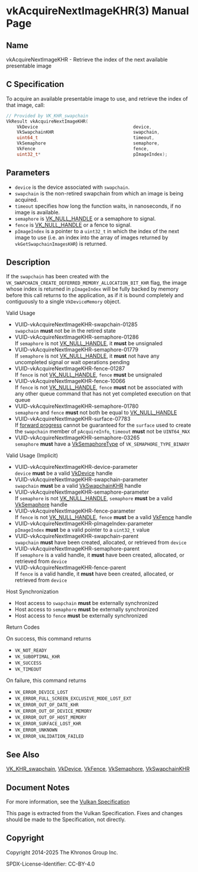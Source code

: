 # vkAcquireNextImageKHR(3) Manual Page

## Name

vkAcquireNextImageKHR - Retrieve the index of the next available presentable image



## [](#_c_specification)C Specification

To acquire an available presentable image to use, and retrieve the index of that image, call:

```c++
// Provided by VK_KHR_swapchain
VkResult vkAcquireNextImageKHR(
    VkDevice                                    device,
    VkSwapchainKHR                              swapchain,
    uint64_t                                    timeout,
    VkSemaphore                                 semaphore,
    VkFence                                     fence,
    uint32_t*                                   pImageIndex);
```

## [](#_parameters)Parameters

- `device` is the device associated with `swapchain`.
- `swapchain` is the non-retired swapchain from which an image is being acquired.
- `timeout` specifies how long the function waits, in nanoseconds, if no image is available.
- `semaphore` is [VK\_NULL\_HANDLE](https://registry.khronos.org/vulkan/specs/latest/man/html/VK_NULL_HANDLE.html) or a semaphore to signal.
- `fence` is [VK\_NULL\_HANDLE](https://registry.khronos.org/vulkan/specs/latest/man/html/VK_NULL_HANDLE.html) or a fence to signal.
- `pImageIndex` is a pointer to a `uint32_t` in which the index of the next image to use (i.e. an index into the array of images returned by `vkGetSwapchainImagesKHR`) is returned.

## [](#_description)Description

If the `swapchain` has been created with the `VK_SWAPCHAIN_CREATE_DEFERRED_MEMORY_ALLOCATION_BIT_KHR` flag, the image whose index is returned in `pImageIndex` will be fully backed by memory before this call returns to the application, as if it is bound completely and contiguously to a single `VkDeviceMemory` object.

Valid Usage

- [](#VUID-vkAcquireNextImageKHR-swapchain-01285)VUID-vkAcquireNextImageKHR-swapchain-01285  
  `swapchain` **must** not be in the retired state
- [](#VUID-vkAcquireNextImageKHR-semaphore-01286)VUID-vkAcquireNextImageKHR-semaphore-01286  
  If `semaphore` is not [VK\_NULL\_HANDLE](https://registry.khronos.org/vulkan/specs/latest/man/html/VK_NULL_HANDLE.html), it **must** be unsignaled
- [](#VUID-vkAcquireNextImageKHR-semaphore-01779)VUID-vkAcquireNextImageKHR-semaphore-01779  
  If `semaphore` is not [VK\_NULL\_HANDLE](https://registry.khronos.org/vulkan/specs/latest/man/html/VK_NULL_HANDLE.html), it **must** not have any uncompleted signal or wait operations pending
- [](#VUID-vkAcquireNextImageKHR-fence-01287)VUID-vkAcquireNextImageKHR-fence-01287  
  If `fence` is not [VK\_NULL\_HANDLE](https://registry.khronos.org/vulkan/specs/latest/man/html/VK_NULL_HANDLE.html), `fence` **must** be unsignaled
- [](#VUID-vkAcquireNextImageKHR-fence-10066)VUID-vkAcquireNextImageKHR-fence-10066  
  If `fence` is not [VK\_NULL\_HANDLE](https://registry.khronos.org/vulkan/specs/latest/man/html/VK_NULL_HANDLE.html), `fence` **must** not be associated with any other queue command that has not yet completed execution on that queue
- [](#VUID-vkAcquireNextImageKHR-semaphore-01780)VUID-vkAcquireNextImageKHR-semaphore-01780  
  `semaphore` and `fence` **must** not both be equal to [VK\_NULL\_HANDLE](https://registry.khronos.org/vulkan/specs/latest/man/html/VK_NULL_HANDLE.html)
- [](#VUID-vkAcquireNextImageKHR-surface-07783)VUID-vkAcquireNextImageKHR-surface-07783  
  If [forward progress](https://registry.khronos.org/vulkan/specs/latest/html/vkspec.html#swapchain-acquire-forward-progress) cannot be guaranteed for the `surface` used to create the `swapchain` member of `pAcquireInfo`, `timeout` **must** not be `UINT64_MAX`
- [](#VUID-vkAcquireNextImageKHR-semaphore-03265)VUID-vkAcquireNextImageKHR-semaphore-03265  
  `semaphore` **must** have a [VkSemaphoreType](https://registry.khronos.org/vulkan/specs/latest/man/html/VkSemaphoreType.html) of `VK_SEMAPHORE_TYPE_BINARY`

Valid Usage (Implicit)

- [](#VUID-vkAcquireNextImageKHR-device-parameter)VUID-vkAcquireNextImageKHR-device-parameter  
  `device` **must** be a valid [VkDevice](https://registry.khronos.org/vulkan/specs/latest/man/html/VkDevice.html) handle
- [](#VUID-vkAcquireNextImageKHR-swapchain-parameter)VUID-vkAcquireNextImageKHR-swapchain-parameter  
  `swapchain` **must** be a valid [VkSwapchainKHR](https://registry.khronos.org/vulkan/specs/latest/man/html/VkSwapchainKHR.html) handle
- [](#VUID-vkAcquireNextImageKHR-semaphore-parameter)VUID-vkAcquireNextImageKHR-semaphore-parameter  
  If `semaphore` is not [VK\_NULL\_HANDLE](https://registry.khronos.org/vulkan/specs/latest/man/html/VK_NULL_HANDLE.html), `semaphore` **must** be a valid [VkSemaphore](https://registry.khronos.org/vulkan/specs/latest/man/html/VkSemaphore.html) handle
- [](#VUID-vkAcquireNextImageKHR-fence-parameter)VUID-vkAcquireNextImageKHR-fence-parameter  
  If `fence` is not [VK\_NULL\_HANDLE](https://registry.khronos.org/vulkan/specs/latest/man/html/VK_NULL_HANDLE.html), `fence` **must** be a valid [VkFence](https://registry.khronos.org/vulkan/specs/latest/man/html/VkFence.html) handle
- [](#VUID-vkAcquireNextImageKHR-pImageIndex-parameter)VUID-vkAcquireNextImageKHR-pImageIndex-parameter  
  `pImageIndex` **must** be a valid pointer to a `uint32_t` value
- [](#VUID-vkAcquireNextImageKHR-swapchain-parent)VUID-vkAcquireNextImageKHR-swapchain-parent  
  `swapchain` **must** have been created, allocated, or retrieved from `device`
- [](#VUID-vkAcquireNextImageKHR-semaphore-parent)VUID-vkAcquireNextImageKHR-semaphore-parent  
  If `semaphore` is a valid handle, it **must** have been created, allocated, or retrieved from `device`
- [](#VUID-vkAcquireNextImageKHR-fence-parent)VUID-vkAcquireNextImageKHR-fence-parent  
  If `fence` is a valid handle, it **must** have been created, allocated, or retrieved from `device`

Host Synchronization

- Host access to `swapchain` **must** be externally synchronized
- Host access to `semaphore` **must** be externally synchronized
- Host access to `fence` **must** be externally synchronized

Return Codes

On success, this command returns

- `VK_NOT_READY`
- `VK_SUBOPTIMAL_KHR`
- `VK_SUCCESS`
- `VK_TIMEOUT`

On failure, this command returns

- `VK_ERROR_DEVICE_LOST`
- `VK_ERROR_FULL_SCREEN_EXCLUSIVE_MODE_LOST_EXT`
- `VK_ERROR_OUT_OF_DATE_KHR`
- `VK_ERROR_OUT_OF_DEVICE_MEMORY`
- `VK_ERROR_OUT_OF_HOST_MEMORY`
- `VK_ERROR_SURFACE_LOST_KHR`
- `VK_ERROR_UNKNOWN`
- `VK_ERROR_VALIDATION_FAILED`

## [](#_see_also)See Also

[VK\_KHR\_swapchain](https://registry.khronos.org/vulkan/specs/latest/man/html/VK_KHR_swapchain.html), [VkDevice](https://registry.khronos.org/vulkan/specs/latest/man/html/VkDevice.html), [VkFence](https://registry.khronos.org/vulkan/specs/latest/man/html/VkFence.html), [VkSemaphore](https://registry.khronos.org/vulkan/specs/latest/man/html/VkSemaphore.html), [VkSwapchainKHR](https://registry.khronos.org/vulkan/specs/latest/man/html/VkSwapchainKHR.html)

## [](#_document_notes)Document Notes

For more information, see the [Vulkan Specification](https://registry.khronos.org/vulkan/specs/latest/html/vkspec.html#vkAcquireNextImageKHR)

This page is extracted from the Vulkan Specification. Fixes and changes should be made to the Specification, not directly.

## [](#_copyright)Copyright

Copyright 2014-2025 The Khronos Group Inc.

SPDX-License-Identifier: CC-BY-4.0